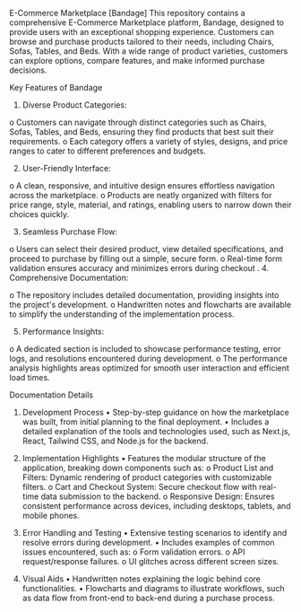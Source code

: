 E-Commerce Marketplace [Bandage]
This repository contains a comprehensive E-Commerce Marketplace platform, Bandage, designed to provide users with an exceptional shopping experience. Customers can browse and purchase products tailored to their needs, including Chairs, Sofas, Tables, and Beds. With a wide range of product varieties, customers can explore options, compare features, and make informed purchase decisions.

Key Features of Bandage

1.	Diverse Product Categories:

o	Customers can navigate through distinct categories such as Chairs, Sofas, Tables, and Beds, ensuring they find products that best suit their requirements.
o	Each category offers a variety of styles, designs, and price ranges to cater to different preferences and budgets.

2.	User-Friendly Interface:

o	A clean, responsive, and intuitive design ensures effortless navigation across the marketplace.
o	Products are neatly organized with filters for price range, style, material, and ratings, enabling users to narrow down their choices quickly.

3.	Seamless Purchase Flow:

o	Users can select their desired product, view detailed specifications, and proceed to purchase by filling out a simple, secure form.
o	Real-time form validation ensures accuracy and minimizes errors during checkout
.
4.	Comprehensive Documentation:

o	The repository includes detailed documentation, providing insights into the project's development.
o	Handwritten notes and flowcharts are available to simplify the understanding of the implementation process.

5.	Performance Insights:

o	A dedicated section is included to showcase performance testing, error logs, and resolutions encountered during development.
o	The performance analysis highlights areas optimized for smooth user interaction and efficient load times.

Documentation Details
1. Development Process
•	Step-by-step guidance on how the marketplace was built, from initial planning to the final deployment.
•	Includes a detailed explanation of the tools and technologies used, such as Next.js, React, Tailwind CSS, and Node.js for the backend.

2. Implementation Highlights
•	        Features the modular structure of the    application, breaking down components such as:
o	Product List and Filters: Dynamic rendering of product categories with customizable filters.
o	Cart and Checkout System: Secure checkout flow with real-time data submission to the backend.
o	Responsive Design: Ensures consistent performance across devices, including desktops, tablets, and mobile phones.

3. Error Handling and Testing
•	Extensive testing scenarios to identify and resolve errors during development.
•	Includes examples of common issues encountered, such as:
o	Form validation errors.
o	API request/response failures.
o	UI glitches across different screen sizes.
4. Visual Aids
•	Handwritten notes explaining the logic behind core functionalities.
•	Flowcharts and diagrams to illustrate workflows, such as data flow from front-end to back-end during a purchase process.
